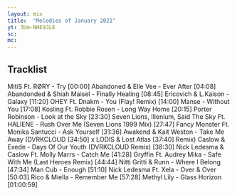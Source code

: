 ```yaml
---
layout: mix
title:  "Melodies of January 2021"
yt: 3Um-NHE9JLE
sc: 
mc: 
---
```


## Tracklist

MitiS Ft. RØRY - Try [00:00]
Abandoned & Elle Vee - Ever After [04:08]
Abandonded & Shiah Maisel - Finally Healing [08:45]
Ericovich & L.Kaison - Galaxy [11:20]
OHEY Ft. Dnakm - You (Flay! Remix) [14:00]
Manse - Without You [17:08]
Kosling Ft. Robbie Rosen - Long Way Home [20:15]
Porter Robinson - Look at the Sky [23:30]
Seven Lions, Illenium, Said The Sky Ft. HALIENE - Rush Over Me (Seven Lions 1999 Mix) [27:47]
Fancy Monster Ft. Monika Santucci - Ask Yourself [31:36]
Awakend & Kait Weston - Take Me Away (DVRKCLOUD [34:50] x LODIS & Lost Atlas [37:40] Remix)
Caslow & Exede - Days Of Our Youth (DVRKCLOUD Remix) [38:30]
Nick Ledesma & Caslow Ft. Molly Marrs - Catch Me [41:28]
Gryffin Ft. Audrey Mika - Safe With Me (Last Heroes Remix) [44:44]
Nitti Gritti & Runn - Where I Belong [47:34]
Man Cub - Enough [51:10]
Nick Ledesma Ft. Xela - Over & Over [50:03]
Rico & Miella - Remember Me [57:28]
Methyl Lily - Glass Horizon [01:00:59]